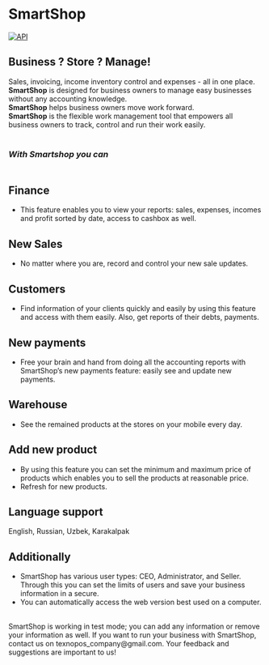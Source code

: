 # SmartShop

[![API](https://img.shields.io/badge/API-23%2B-brightgreen.svg?style=flat)](https://android-arsenal.com/api?level=23)

## Business ? Store ? Manage!
Sales, invoicing, income inventory control and expenses - all in one place.<br/> **SmartShop** is designed for business owners to manage easy businesses without any accounting knowledge.<br/>
**SmartShop** helps business owners move work forward.<br/>
**SmartShop** is the flexible work management tool that empowers all business owners to track, control and run their work easily.<br/><br/>

### ***With Smartshop you can***<br/><br/>

## Finance 
- This feature enables you to view your reports: sales, expenses, incomes and profit sorted by date, access to cashbox as well.

## New Sales
- No matter where you are, record and control your new sale updates.

## Customers
- Find information of your clients quickly and easily by using this feature and access with them easily. Also, get reports of their debts, payments.

## New payments
- Free your brain and hand from doing all the accounting reports with SmartShop’s new payments feature: easily see and update new payments.

## Warehouse
- See the remained products at the stores on your mobile every day.

## Add new product
- By using this feature you can set the minimum and maximum price of products which enables you to sell the products at reasonable price.
- Refresh for new products. 

## Language support
English, Russian, Uzbek, Karakalpak

## Additionally
- SmartShop has various user types: CEO, Administrator, and Seller. Through this you can set the limits of users and save your business information in a secure.
- You can automatically access the web version best used on a computer.

<br/>
SmartShop is working in test mode; you can add any information or remove your information as well. If you want to run your business with SmartShop, contact us on texnopos_company@gmail.com. Your feedback and suggestions are important to us!
